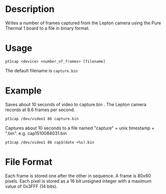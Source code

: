 
# Description

Writes a number of frames captured from the Lepton camera using the Pure Thermal 1 board to a file in binary format.

# Usage

`pt1cap <device> <number_of_frames> [filename]`

The default filename is `capture.bin`

# Example 

Saves about 10 seconds of video to capture.bin . The Lepton camera records at 8.6 frames per second.

`pt1cap /dev/video1 86 capture.bin`


Captures about 10 seconds to a file named "capture" + unix timestamp + ".bin". e.g. cap1510084031.bin

`pt1cap /dev/video1 86 cap$(date +%s).bin`


# File Format

Each frame is stored one after the other in sequence. A frame is 80x60 pixels. Each pixel is stored as a 16 bit unsigned integer with a maximum value of 0x3FFF (14 bits). 
